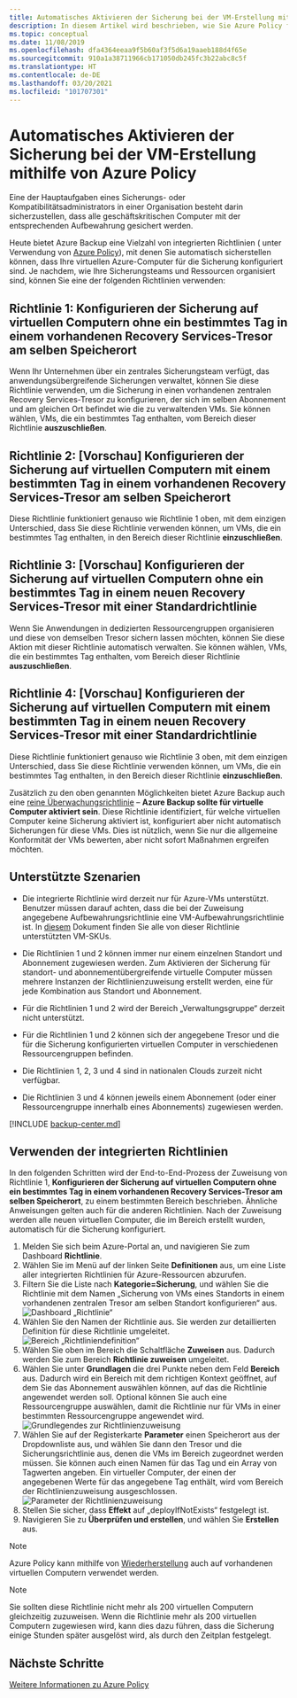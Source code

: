```yaml
---
title: Automatisches Aktivieren der Sicherung bei der VM-Erstellung mithilfe von Azure Policy
description: In diesem Artikel wird beschrieben, wie Sie Azure Policy für die automatische Aktivierung der Sicherung für alle VMs verwenden, die in einem bestimmten Bereich erstellt wurden.
ms.topic: conceptual
ms.date: 11/08/2019
ms.openlocfilehash: dfa4364eeaa9f5b60af3f5d6a19aaeb188d4f65e
ms.sourcegitcommit: 910a1a38711966cb171050db245fc3b22abc8c5f
ms.translationtype: HT
ms.contentlocale: de-DE
ms.lasthandoff: 03/20/2021
ms.locfileid: "101707301"
---
```

# <a name="auto-enable-backup-on-vm-creation-using-azure-policy"></a>Automatisches Aktivieren der Sicherung bei der VM-Erstellung mithilfe von Azure Policy

Eine der Hauptaufgaben eines Sicherungs- oder Kompatibilitätsadministrators in einer Organisation besteht darin sicherzustellen, dass alle geschäftskritischen Computer mit der entsprechenden Aufbewahrung gesichert werden.

Heute bietet Azure Backup eine Vielzahl von integrierten Richtlinien ( unter Verwendung von [Azure Policy](../governance/policy/overview.md)), mit denen Sie automatisch sicherstellen können, dass Ihre virtuellen Azure-Computer für die Sicherung konfiguriert sind. Je nachdem, wie Ihre Sicherungsteams und Ressourcen organisiert sind, können Sie eine der folgenden Richtlinien verwenden:

## <a name="policy-1---configure-backup-on-vms-without-a-given-tag-to-an-existing-recovery-services-vault-in-the-same-location"></a>Richtlinie 1: Konfigurieren der Sicherung auf virtuellen Computern ohne ein bestimmtes Tag in einem vorhandenen Recovery Services-Tresor am selben Speicherort

Wenn Ihr Unternehmen über ein zentrales Sicherungsteam verfügt, das anwendungsübergreifende Sicherungen verwaltet, können Sie diese Richtlinie verwenden, um die Sicherung in einen vorhandenen zentralen Recovery Services-Tresor zu konfigurieren, der sich im selben Abonnement und am gleichen Ort befindet wie die zu verwaltenden VMs. Sie können wählen, VMs, die ein bestimmtes Tag enthalten, vom Bereich dieser Richtlinie **auszuschließen**.

## <a name="policy-2---preview-configure-backup-on-vms-with-a-given-tag-to-an-existing-recovery-services-vault-in-the-same-location"></a>Richtlinie 2: [Vorschau] Konfigurieren der Sicherung auf virtuellen Computern mit einem bestimmten Tag in einem vorhandenen Recovery Services-Tresor am selben Speicherort
Diese Richtlinie funktioniert genauso wie Richtlinie 1 oben, mit dem einzigen Unterschied, dass Sie diese Richtlinie verwenden können, um VMs, die ein bestimmtes Tag enthalten, in den Bereich dieser Richtlinie **einzuschließen**. 

## <a name="policy-3---preview-configure-backup-on-vms-without-a-given-tag-to-a-new-recovery-services-vault-with-a-default-policy"></a>Richtlinie 3: [Vorschau] Konfigurieren der Sicherung auf virtuellen Computern ohne ein bestimmtes Tag in einem neuen Recovery Services-Tresor mit einer Standardrichtlinie
Wenn Sie Anwendungen in dedizierten Ressourcengruppen organisieren und diese von demselben Tresor sichern lassen möchten, können Sie diese Aktion mit dieser Richtlinie automatisch verwalten. Sie können wählen, VMs, die ein bestimmtes Tag enthalten, vom Bereich dieser Richtlinie **auszuschließen**.

## <a name="policy-4---preview-configure-backup-on-vms-with-a-given-tag-to-a-new-recovery-services-vault-with-a-default-policy"></a>Richtlinie 4: [Vorschau] Konfigurieren der Sicherung auf virtuellen Computern mit einem bestimmten Tag in einem neuen Recovery Services-Tresor mit einer Standardrichtlinie
Diese Richtlinie funktioniert genauso wie Richtlinie 3 oben, mit dem einzigen Unterschied, dass Sie diese Richtlinie verwenden können, um VMs, die ein bestimmtes Tag enthalten, in den Bereich dieser Richtlinie **einzuschließen**. 

Zusätzlich zu den oben genannten Möglichkeiten bietet Azure Backup auch eine [reine Überwachungsrichtlinie](../governance/policy/concepts/effects.md#audit) – **Azure Backup sollte für virtuelle Computer aktiviert sein**. Diese Richtlinie identifiziert, für welche virtuellen Computer keine Sicherung aktiviert ist, konfiguriert aber nicht automatisch Sicherungen für diese VMs. Dies ist nützlich, wenn Sie nur die allgemeine Konformität der VMs bewerten, aber nicht sofort Maßnahmen ergreifen möchten.

## <a name="supported-scenarios"></a>Unterstützte Szenarien

* Die integrierte Richtlinie wird derzeit nur für Azure-VMs unterstützt. Benutzer müssen darauf achten, dass die bei der Zuweisung angegebene Aufbewahrungsrichtlinie eine VM-Aufbewahrungsrichtlinie ist. In [diesem](./backup-azure-policy-supported-skus.md) Dokument finden Sie alle von dieser Richtlinie unterstützten VM-SKUs.

* Die Richtlinien 1 und 2 können immer nur einem einzelnen Standort und Abonnement zugewiesen werden. Zum Aktivieren der Sicherung für standort- und abonnementübergreifende virtuelle Computer müssen mehrere Instanzen der Richtlinienzuweisung erstellt werden, eine für jede Kombination aus Standort und Abonnement.

* Für die Richtlinien 1 und 2 wird der Bereich „Verwaltungsgruppe“ derzeit nicht unterstützt.

* Für die Richtlinien 1 und 2 können sich der angegebene Tresor und die für die Sicherung konfigurierten virtuellen Computer in verschiedenen Ressourcengruppen befinden.

* Die Richtlinien 1, 2, 3 und 4 sind in nationalen Clouds zurzeit nicht verfügbar.

* Die Richtlinien 3 und 4 können jeweils einem Abonnement (oder einer Ressourcengruppe innerhalb eines Abonnements) zugewiesen werden.

[!INCLUDE [backup-center.md](../../includes/backup-center.md)]

## <a name="using-the-built-in-policies"></a>Verwenden der integrierten Richtlinien

In den folgenden Schritten wird der End-to-End-Prozess der Zuweisung von Richtlinie 1, **Konfigurieren der Sicherung auf virtuellen Computern ohne ein bestimmtes Tag in einem vorhandenen Recovery Services-Tresor am selben Speicherort**, zu einem bestimmten Bereich beschrieben. Ähnliche Anweisungen gelten auch für die anderen Richtlinien. Nach der Zuweisung werden alle neuen virtuellen Computer, die im Bereich erstellt wurden, automatisch für die Sicherung konfiguriert.

1. Melden Sie sich beim Azure-Portal an, und navigieren Sie zum Dashboard **Richtlinie**.
2. Wählen Sie im Menü auf der linken Seite **Definitionen** aus, um eine Liste aller integrierten Richtlinien für Azure-Ressourcen abzurufen.
3. Filtern Sie die Liste nach **Kategorie=Sicherung**, und wählen Sie die Richtlinie mit dem Namen „Sicherung von VMs eines Standorts in einem vorhandenen zentralen Tresor am selben Standort konfigurieren“ aus.
![Dashboard „Richtlinie“](./media/backup-azure-auto-enable-backup/policy-dashboard.png)
4. Wählen Sie den Namen der Richtlinie aus. Sie werden zur detaillierten Definition für diese Richtlinie umgeleitet.
![Bereich „Richtliniendefinition“](./media/backup-azure-auto-enable-backup/policy-definition-blade.png)
5. Wählen Sie oben im Bereich die Schaltfläche **Zuweisen** aus. Dadurch werden Sie zum Bereich **Richtlinie zuweisen** umgeleitet.
6. Wählen Sie unter **Grundlagen** die drei Punkte neben dem Feld **Bereich** aus. Dadurch wird ein Bereich mit dem richtigen Kontext geöffnet, auf dem Sie das Abonnement auswählen können, auf das die Richtlinie angewendet werden soll. Optional können Sie auch eine Ressourcengruppe auswählen, damit die Richtlinie nur für VMs in einer bestimmten Ressourcengruppe angewendet wird.
![Grundlegendes zur Richtlinienzuweisung](./media/backup-azure-auto-enable-backup/policy-assignment-basics.png)
7. Wählen Sie auf der Registerkarte **Parameter** einen Speicherort aus der Dropdownliste aus, und wählen Sie dann den Tresor und die Sicherungsrichtlinie aus, denen die VMs im Bereich zugeordnet werden müssen. Sie können auch einen Namen für das Tag und ein Array von Tagwerten angeben. Ein virtueller Computer, der einen der angegebenen Werte für das angegebene Tag enthält, wird vom Bereich der Richtlinienzuweisung ausgeschlossen.
![Parameter der Richtlinienzuweisung](./media/backup-azure-auto-enable-backup/policy-assignment-parameters.png)
8. Stellen Sie sicher, dass **Effekt** auf „deployIfNotExists“ festgelegt ist.
9. Navigieren Sie zu **Überprüfen und erstellen**, und wählen Sie **Erstellen** aus.

> [!NOTE]
>
> Azure Policy kann mithilfe von [Wiederherstellung](../governance/policy/how-to/remediate-resources.md) auch auf vorhandenen virtuellen Computern verwendet werden.

> [!NOTE]
>
> Sie sollten diese Richtlinie nicht mehr als 200 virtuellen Computern gleichzeitig zuzuweisen. Wenn die Richtlinie mehr als 200 virtuellen Computern zugewiesen wird, kann dies dazu führen, dass die Sicherung einige Stunden später ausgelöst wird, als durch den Zeitplan festgelegt.

## <a name="next-steps"></a>Nächste Schritte

[Weitere Informationen zu Azure Policy](../governance/policy/overview.md)